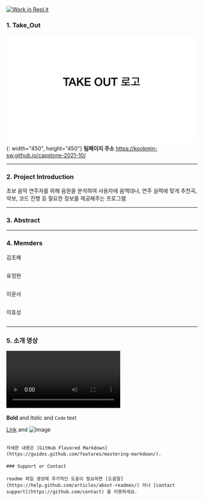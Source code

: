 [![Work in Repl.it](https://classroom.github.com/assets/work-in-replit-14baed9a392b3a25080506f3b7b6d57f295ec2978f6f33ec97e36a161684cbe9.svg)](https://classroom.github.com/online_ide?assignment_repo_id=352765&assignment_repo_type=GroupAssignmentRepo)
### 1. Take_Out
![logo_image](./UIUX/logo_image.png){: width="450", height="450"}
**팀페이지 주소** https://kookmin-sw.github.io/capstone-2021-10/


---


### 2. Project Introduction

초보 음악 연주자를 위해 음원을 분석하여 사용자에 음역대나, 연주 실력에 맞게 추천곡, 악보, 코드 진행 등 필요한 정보를 제공해주는 프로그램


---


### 3. Abstract



---


### 4. Memders
김초혜
```

```

유정현
```

```

이윤서
```

```

이효성
```

```


---


### 5. 소개 영상
![introduce_video](./UIUX/introduce_video.mp4)



**Bold** and _Italic_ and `Code` text

[Link](url) and ![Image](src)
```

자세한 내용은 [GitHub Flavored Markdown](https://guides.github.com/features/mastering-markdown/).

### Support or Contact

readme 파일 생성에 추가적인 도움이 필요하면 [도움말](https://help.github.com/articles/about-readmes/) 이나 [contact support](https://github.com/contact) 을 이용하세요.
